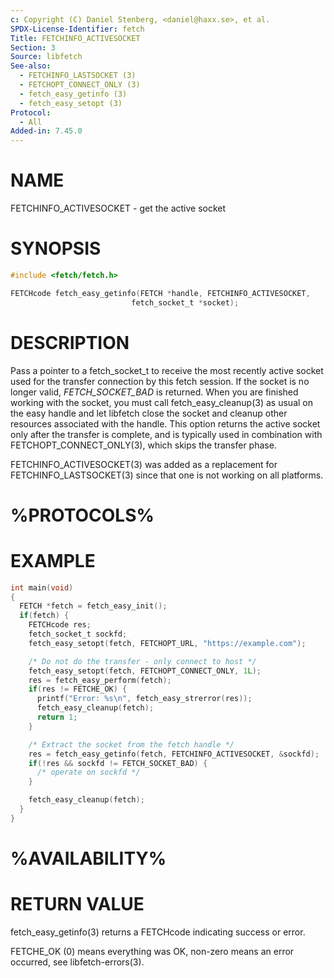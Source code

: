 ```yaml
---
c: Copyright (C) Daniel Stenberg, <daniel@haxx.se>, et al.
SPDX-License-Identifier: fetch
Title: FETCHINFO_ACTIVESOCKET
Section: 3
Source: libfetch
See-also:
  - FETCHINFO_LASTSOCKET (3)
  - FETCHOPT_CONNECT_ONLY (3)
  - fetch_easy_getinfo (3)
  - fetch_easy_setopt (3)
Protocol:
  - All
Added-in: 7.45.0
---
```


# NAME

FETCHINFO_ACTIVESOCKET - get the active socket

# SYNOPSIS

~~~c
#include <fetch/fetch.h>

FETCHcode fetch_easy_getinfo(FETCH *handle, FETCHINFO_ACTIVESOCKET,
                           fetch_socket_t *socket);
~~~

# DESCRIPTION

Pass a pointer to a fetch_socket_t to receive the most recently active socket
used for the transfer connection by this fetch session. If the socket is no
longer valid, *FETCH_SOCKET_BAD* is returned. When you are finished working
with the socket, you must call fetch_easy_cleanup(3) as usual on the easy
handle and let libfetch close the socket and cleanup other resources associated
with the handle. This option returns the active socket only after the transfer
is complete, and is typically used in combination with
FETCHOPT_CONNECT_ONLY(3), which skips the transfer phase.

FETCHINFO_ACTIVESOCKET(3) was added as a replacement for
FETCHINFO_LASTSOCKET(3) since that one is not working on all platforms.

# %PROTOCOLS%

# EXAMPLE

~~~c
int main(void)
{
  FETCH *fetch = fetch_easy_init();
  if(fetch) {
    FETCHcode res;
    fetch_socket_t sockfd;
    fetch_easy_setopt(fetch, FETCHOPT_URL, "https://example.com");

    /* Do not do the transfer - only connect to host */
    fetch_easy_setopt(fetch, FETCHOPT_CONNECT_ONLY, 1L);
    res = fetch_easy_perform(fetch);
    if(res != FETCHE_OK) {
      printf("Error: %s\n", fetch_easy_strerror(res));
      fetch_easy_cleanup(fetch);
      return 1;
    }

    /* Extract the socket from the fetch handle */
    res = fetch_easy_getinfo(fetch, FETCHINFO_ACTIVESOCKET, &sockfd);
    if(!res && sockfd != FETCH_SOCKET_BAD) {
      /* operate on sockfd */
    }

    fetch_easy_cleanup(fetch);
  }
}
~~~

# %AVAILABILITY%

# RETURN VALUE

fetch_easy_getinfo(3) returns a FETCHcode indicating success or error.

FETCHE_OK (0) means everything was OK, non-zero means an error occurred, see
libfetch-errors(3).
